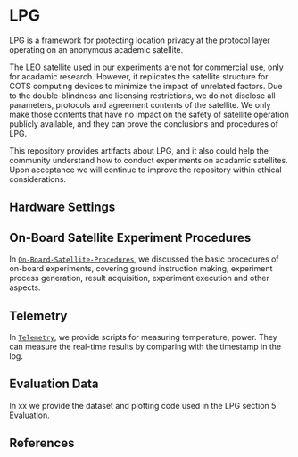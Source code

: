 # LPG
LPG is a framework for protecting location privacy at the protocol layer operating on an anonymous academic satellite. 

The LEO satellite used in our experiments are not for commercial use, only for acadamic research. However, it replicates the satellite structure for COTS computing devices to minimize the impact of unrelated factors. Due to the double-blindness and licensing restrictions, we do not disclose all parameters, protocols and agreement contents of the satellite. We only make those contents that have no impact on the safety of satellite operation publicly available, and they can prove the conclusions and procedures of LPG. 

This repository provides artifacts about LPG, and it also could help the community understand how to conduct experiments on acadamic satellites. Upon acceptance we will continue to improve the repository within ethical considerations. 


## Hardware Settings




## On-Board Satellite Experiment Procedures

In [`On-Board-Satellite-Procedures`](https://github.com/LPGSatellite/LPG/tree/main/On-Board-Satellite-Procedures), we discussed the basic procedures of on-board experiments, covering ground instruction making, experiment process generation, result acquisition, experiment execution and other aspects. 

## Telemetry

In [`Telemetry`](https://github.com/LPGSatellite/LPG/tree/main/telemetry), we provide scripts for measuring temperature, power. They can measure the real-time results by comparing with the timestamp in the log. 

## Evaluation Data

In xx we provide the dataset and plotting code used in the LPG section 5 Evaluation.

## References


